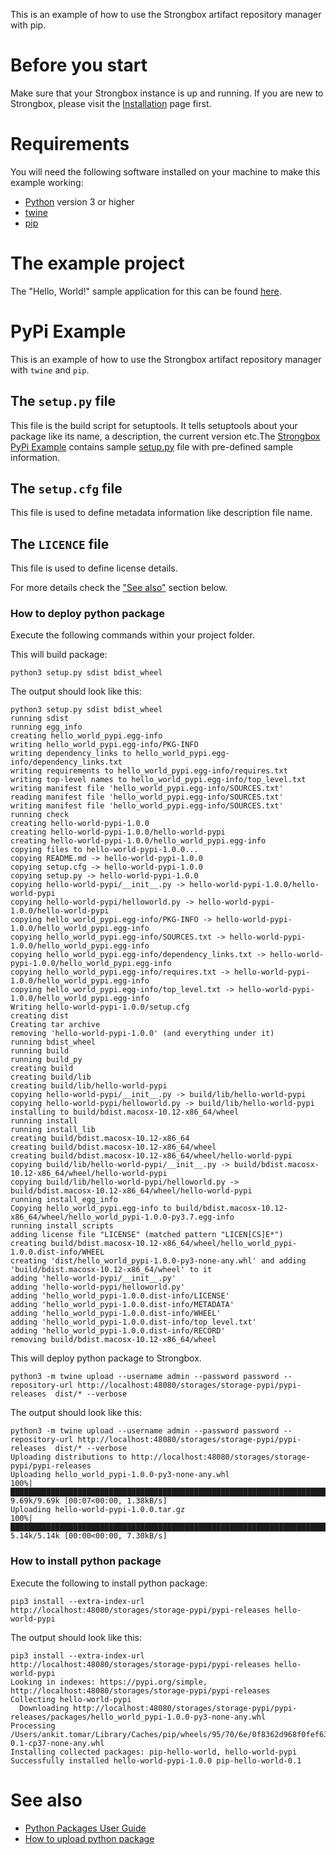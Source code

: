 This is an example of how to use the Strongbox artifact repository manager with pip.

# Before you start

Make sure that your Strongbox instance is up and running. If you are new to Strongbox, please visit the [Installation](https://strongbox.github.io/user-guide/getting-started.html) page first.

# Requirements

You will need the following software installed on your machine to make this example working:

* [Python](https://www.python.org/) version 3 or higher
* [twine](https://pypi.org/project/twine/)
* [pip](https://pypi.org/project/pip/)

# The example project

The "Hello, World!" sample application for this can be found [here](https://github.com/strongbox/strongbox-examples/tree/master/hello-strongbox-pypi).

# PyPi Example

This is an example of how to use the Strongbox artifact repository manager with `twine` and `pip`.

## The `setup.py` file

This file is the build script for setuptools. It tells setuptools about your package like its name, a description, the current version etc.The [Strongbox PyPi Example] contains sample [setup.py] file with pre-defined sample information.

## The `setup.cfg` file

This file is used to define metadata information like description file name.

## The `LICENCE` file

This file is used to define license details.


For more details check the ["See also"] section below.

### How to deploy python package

Execute the following commands within your project folder.

This will build package: 

    python3 setup.py sdist bdist_wheel
    
The output should look like this:
    
    python3 setup.py sdist bdist_wheel   
    running sdist
    running egg_info
    creating hello_world_pypi.egg-info
    writing hello_world_pypi.egg-info/PKG-INFO
    writing dependency_links to hello_world_pypi.egg-info/dependency_links.txt
    writing requirements to hello_world_pypi.egg-info/requires.txt
    writing top-level names to hello_world_pypi.egg-info/top_level.txt
    writing manifest file 'hello_world_pypi.egg-info/SOURCES.txt'
    reading manifest file 'hello_world_pypi.egg-info/SOURCES.txt'
    writing manifest file 'hello_world_pypi.egg-info/SOURCES.txt'
    running check
    creating hello-world-pypi-1.0.0
    creating hello-world-pypi-1.0.0/hello-world-pypi
    creating hello-world-pypi-1.0.0/hello_world_pypi.egg-info
    copying files to hello-world-pypi-1.0.0...
    copying README.md -> hello-world-pypi-1.0.0
    copying setup.cfg -> hello-world-pypi-1.0.0
    copying setup.py -> hello-world-pypi-1.0.0
    copying hello-world-pypi/__init__.py -> hello-world-pypi-1.0.0/hello-world-pypi
    copying hello-world-pypi/helloworld.py -> hello-world-pypi-1.0.0/hello-world-pypi
    copying hello_world_pypi.egg-info/PKG-INFO -> hello-world-pypi-1.0.0/hello_world_pypi.egg-info
    copying hello_world_pypi.egg-info/SOURCES.txt -> hello-world-pypi-1.0.0/hello_world_pypi.egg-info
    copying hello_world_pypi.egg-info/dependency_links.txt -> hello-world-pypi-1.0.0/hello_world_pypi.egg-info
    copying hello_world_pypi.egg-info/requires.txt -> hello-world-pypi-1.0.0/hello_world_pypi.egg-info
    copying hello_world_pypi.egg-info/top_level.txt -> hello-world-pypi-1.0.0/hello_world_pypi.egg-info
    Writing hello-world-pypi-1.0.0/setup.cfg
    creating dist
    Creating tar archive
    removing 'hello-world-pypi-1.0.0' (and everything under it)
    running bdist_wheel
    running build
    running build_py
    creating build
    creating build/lib
    creating build/lib/hello-world-pypi
    copying hello-world-pypi/__init__.py -> build/lib/hello-world-pypi
    copying hello-world-pypi/helloworld.py -> build/lib/hello-world-pypi
    installing to build/bdist.macosx-10.12-x86_64/wheel
    running install
    running install_lib
    creating build/bdist.macosx-10.12-x86_64
    creating build/bdist.macosx-10.12-x86_64/wheel
    creating build/bdist.macosx-10.12-x86_64/wheel/hello-world-pypi
    copying build/lib/hello-world-pypi/__init__.py -> build/bdist.macosx-10.12-x86_64/wheel/hello-world-pypi
    copying build/lib/hello-world-pypi/helloworld.py -> build/bdist.macosx-10.12-x86_64/wheel/hello-world-pypi
    running install_egg_info
    Copying hello_world_pypi.egg-info to build/bdist.macosx-10.12-x86_64/wheel/hello_world_pypi-1.0.0-py3.7.egg-info
    running install_scripts
    adding license file "LICENSE" (matched pattern "LICEN[CS]E*")
    creating build/bdist.macosx-10.12-x86_64/wheel/hello_world_pypi-1.0.0.dist-info/WHEEL
    creating 'dist/hello_world_pypi-1.0.0-py3-none-any.whl' and adding 'build/bdist.macosx-10.12-x86_64/wheel' to it
    adding 'hello-world-pypi/__init__.py'
    adding 'hello-world-pypi/helloworld.py'
    adding 'hello_world_pypi-1.0.0.dist-info/LICENSE'
    adding 'hello_world_pypi-1.0.0.dist-info/METADATA'
    adding 'hello_world_pypi-1.0.0.dist-info/WHEEL'
    adding 'hello_world_pypi-1.0.0.dist-info/top_level.txt'
    adding 'hello_world_pypi-1.0.0.dist-info/RECORD'
    removing build/bdist.macosx-10.12-x86_64/wheel    


This will deploy python package to Strongbox.
    
    python3 -m twine upload --username admin --password password --repository-url http://localhost:48080/storages/storage-pypi/pypi-releases  dist/* --verbose

The output should look like this:

    python3 -m twine upload --username admin --password password --repository-url http://localhost:48080/storages/storage-pypi/pypi-releases  dist/* --verbose
    Uploading distributions to http://localhost:48080/storages/storage-pypi/pypi-releases
    Uploading hello_world_pypi-1.0.0-py3-none-any.whl
    100%|█████████████████████████████████████████████████████████████████████████████████████████████████████████████████████████████████████████| 9.69k/9.69k [00:07<00:00, 1.38kB/s]
    Uploading hello-world-pypi-1.0.0.tar.gz
    100%|█████████████████████████████████████████████████████████████████████████████████████████████████████████████████████████████████████████| 5.14k/5.14k [00:00<00:00, 7.30kB/s]

  
  
### How to install python package

Execute the following to install python package:

    pip3 install --extra-index-url http://localhost:48080/storages/storage-pypi/pypi-releases hello-world-pypi
    
The output should look like this:

    pip3 install --extra-index-url http://localhost:48080/storages/storage-pypi/pypi-releases hello-world-pypi
    Looking in indexes: https://pypi.org/simple, http://localhost:48080/storages/storage-pypi/pypi-releases
    Collecting hello-world-pypi
      Downloading http://localhost:48080/storages/storage-pypi/pypi-releases/packages/hello_world_pypi-1.0.0-py3-none-any.whl
    Processing /Users/ankit.tomar/Library/Caches/pip/wheels/95/70/6e/0f8362d968f0fef63006a07ba4158ac5d921fbcc664f976db3/pip_hello_world-0.1-cp37-none-any.whl
    Installing collected packages: pip-hello-world, hello-world-pypi
    Successfully installed hello-world-pypi-1.0.0 pip-hello-world-0.1
      
        
# See also

* [Python Packages User Guide](https://docs.python.org/3/distributing/index.html#publishing-python-packages)  
* [How to upload python package](https://medium.com/@joel.barmettler/how-to-upload-your-python-package-to-pypi-65edc5fe9c56)


[Strongbox PyPi Example]: https://github.com/strongbox/strongbox-examples/tree/master/hello-strongbox-pypi/
[setup.py]: https://github.com/strongbox/strongbox-examples/blob/master/hello-strongbox-pypi/setup.py
["See also"]: #see-also

